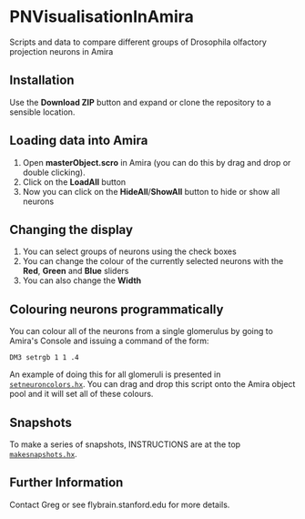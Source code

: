 # PNVisualisationInAmira
Scripts and data to compare different groups of Drosophila olfactory projection neurons in Amira

## Installation

Use the **Download ZIP** button and expand or clone the repository to a sensible location.

## Loading data into Amira

1. Open **masterObject.scro** in Amira (you can do this by drag and drop or double clicking).
2. Click on the **LoadAll** button
3. Now you can click on the **HideAll**/**ShowAll** button to hide or show all neurons

## Changing the display

1. You can select groups of neurons using the check boxes
2. You can change the colour of the currently selected neurons with the **Red**, 
   **Green** and **Blue** sliders
3. You can also change the **Width**

## Colouring neurons programmatically

You can colour all of the neurons from a single glomerulus by going to Amira's
Console and issuing a command of the form:

```
DM3 setrgb 1 1 .4 
```

An example of doing this for all glomeruli is presented in [`setneuroncolors.hx`](amira/setneuroncolors.hx).
You can drag and drop this script onto the Amira object pool and it will set all
of these colours.

## Snapshots
To make a series of snapshots, INSTRUCTIONS are at the top [`makesnapshots.hx`](amira/makesnapshots.hx).

## Further Information
Contact Greg or see flybrain.stanford.edu for more details.
